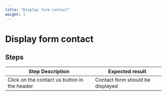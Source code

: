 ```yaml
---
title: "Display form contact"
weight: 1
---
```


# Display form contact
## Steps
| Step Description | Expected result |
| ----- | ----- |
| Click on the contact us button in the header | Contact form should be displayed |
